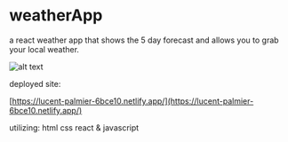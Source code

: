 # weatherApp
 
 a react weather app that shows the 5 day forecast and allows you to grab your local weather.
 
![alt text](https://i.imgur.com/DtgcJuD.jpg)

deployed site:

[https://lucent-palmier-6bce10.netlify.app/](https://lucent-palmier-6bce10.netlify.app/)

utilizing:
html
css
react
& javascript
